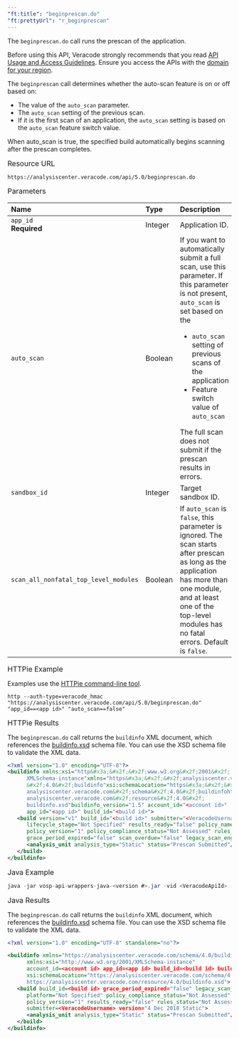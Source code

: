 ```yaml
---
"ft:title": "beginprescan.do"
"ft:prettyUrl": "r_beginprescan"
---
```

The `beginprescan.do` call runs the prescan of the application.

Before using this API, Veracode strongly recommends that you read [API Usage and Access Guidelines](https://docs.veracode.com/r/c_API_usage_guidelines). Ensure you access the APIs with the [domain for your region](https://docs.veracode.com/r/Region_Domains_for_Veracode_APIs).

The `beginprescan` call determines whether the auto-scan feature is on or off based on:

-   The value of the `auto_scan` parameter.
-   The `auto_scan` setting of the previous scan.
-   If it is the first scan of an application, the `auto_scan` setting is based on the `auto_scan` feature switch value.

When auto_scan is true, the specified build automatically begins scanning after the prescan completes.

<p><span style="font-size: medium;">Resource URL</span></p>

`https://analysiscenter.veracode.com/api/5.0/beginprescan.do`

<p><span style="font-size: medium;">Parameters</span></p>

| Name                                  | Type    | Description                                                                                                                                                                                                                                                                                                                       |
|:--------------------------------------|:--------|:----------------------------------------------------------------------------------------------------------------------------------------------------------------------------------------------------------------------------------------------------------------------------------------------------------------------------------|
| `app_id`<br>**Required**              | Integer | Application ID.                                                                                                                                                                                                                                                                                                                   |
| `auto_scan`                           | Boolean | If you want to automatically submit a full scan, use this parameter. If this parameter is not present, `auto_scan` is set based on the <ul><li>`auto_scan` setting of previous scans of the application</li><li>Feature switch value of `auto_scan`</li></ul>The full scan does not submit if the prescan results in errors. |
| `sandbox_id`                          | Integer | Target sandbox ID.                                                                                                                                                                                                                                                                                                                |
| `scan_all_nonfatal_top_level_modules` | Boolean | If `auto_scan` is `false`, this parameter is ignored. The scan starts after prescan as long as the application has more than one module, and at least one of the top-level modules has no fatal errors. Default is `false`.                                                                                                       |

<p><span style="font-size: medium;">HTTPie Example</span></p>

Examples use the [HTTPie command-line tool](https://docs.veracode.com/r/c_httpie_tool).

```shell
http --auth-type=veracode_hmac "https://analysiscenter.veracode.com/api/5.0/beginprescan.do" "app_id==<app id>" "auto_scan==false"
```

<p><span style="font-size: medium;">HTTPie Results</span></p>

The `beginprescan.do` call returns the `buildinfo` XML document, which references the [buildinfo.xsd](https://analysiscenter.veracode.com/resource/4.0/buildinfo.xsd) schema file. You can use the XSD schema file to validate the XML data.

```xml
<?xml version="1.0" encoding="UTF-8"?>
<buildinfo xmlns:xsi="http&#x3a;&#x2f;&#x2f;www.w3.org&#x2f;2001&#x2f;
      XMLSchema-instance"xmlns="https&#x3a;&#x2f;&#x2f;analysiscenter.veracode.com&#x2f;schema
      &#x2f;4.0&#x2f;buildinfo"xsi:schemaLocation="https&#x3a;&#x2f;&#x2f;
      analysiscenter.veracode.com&#x2f;schema&#x2f;4.0&#x2f;buildinfohttps&#x3a;&#x2f;&#x2f;
      analysiscenter.veracode.com&#x2f;resource&#x2f;4.0&#x2f;
      buildinfo.xsd"buildinfo_version="1.5" account_id="<account id>" 
      app_id="<app id>" build_id="<build id>">
   <build version="v1" build_id="<build id>" submitter="<VeracodeUsername>" platform="Not Specified" 
      lifecycle_stage="Not Specified" results_ready="false" policy_name="Veracode Transitional Very High" 
      policy_version="1" policy_compliance_status="Not Assessed" rules_status="Not Assessed" 
      grace_period_expired="false" scan_overdue="false" legacy_scan_engine="false">
      <analysis_unit analysis_type="Static" status="Prescan Submitted"/>
   </build>
</buildinfo>
```

<p><span style="font-size: medium;">Java Example</span></p>

```java
java -jar vosp-api-wrappers-java-<version #>.jar -vid <VeracodeApiId> -vkey <VeracodeApiKey> -action beginprescan -appid <app id>
```

<p><span style="font-size: medium;">Java Results</span></p>

The `beginprescan.do` call returns the `buildinfo` XML document, which references the [buildinfo.xsd](https://analysiscenter.veracode.com/resource/4.0/buildinfo.xsd) schema file. You can use the XSD schema file to validate the XML data.

```xml
<?xml version="1.0" encoding="UTF-8" standalone="no"?> 

<buildinfo xmlns="https://analysiscenter.veracode.com/schema/4.0/buildinfo"
      xmlns:xsi="http://www.w3.org/2001/XMLSchema-instance" 
      account_id=<account id> app_id=<app id> build_id=<build id> buildinfo_version="1.5"
      xsi:schemaLocation="https://analysiscenter.veracode.com/schema/4.0/buildinfo
      https://analysiscenter.veracode.com/resource/4.0/buildinfo.xsd"> 
   <build build_id=<build id> grace_period_expired="false" legacy_scan_engine="false" lifecycle_stage="Not Specified" 
      platform="Not Specified" policy_compliance_status="Not Assessed" policy_name="Veracode Recommended Very High" 
      policy_version="1" results_ready="false" rules_status="Not Assessed" scan_overdue="false" 
      submitter=<VeracodeUsername> version="4 Dec 2018 Static">
      <analysis_unit analysis_type="Static" status="Prescan Submitted"/>
   </build>
</buildinfo>
```